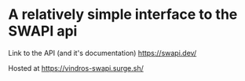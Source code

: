 # A relatively simple interface to the SWAPI api

Link to the API (and it's documentation) https://swapi.dev/

Hosted at https://vindros-swapi.surge.sh/